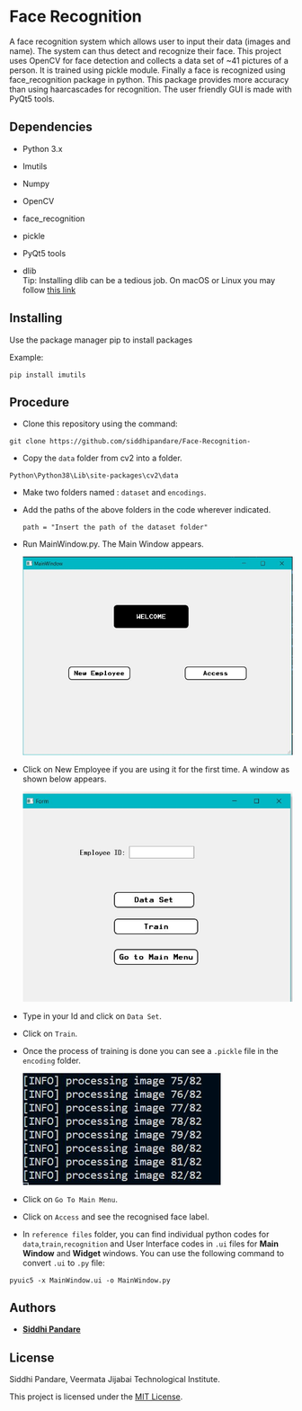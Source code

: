 # Face Recognition

A face recognition system which allows user to input their data (images and name). The system can thus detect and recognize their face. This project uses OpenCV for face detection and collects a data set of ~41 pictures of a person. It is trained using pickle module. Finally a face is recognized using face_recognition package in python. This package provides more accuracy than using haarcascades for recognition. The user friendly GUI is made with PyQt5 tools.


## Dependencies

* Python 3.x

* Imutils<br />

* Numpy <br />

* OpenCV<br />

* face_recognition <br /> 

* pickle <br />

* PyQt5 tools <br />

* dlib <br />
    Tip: Installing dlib can be a tedious job. On macOS or Linux you may follow [this link](https://gist.github.com/ageitgey/629d75c1baac34dfa5ca2a1928a7aeaf "dlib install")



## Installing

Use the package manager pip to install packages

Example:
```
pip install imutils 

```

## Procedure

* Clone this repository using the command:

```
git clone https://github.com/siddhipandare/Face-Recognition-

```
*  Copy the ```data``` folder from cv2 into a folder.

```
Python\Python38\Lib\site-packages\cv2\data
```


* Make two folders named : ``` dataset ``` and ```encodings```.

* Add the paths of the above folders in the code wherever indicated.
  ```
  path = "Insert the path of the dataset folder"
  ```

* Run MainWindow.py. The Main Window appears.

    ![Main Window](images/main.JPG)

* Click on New Employee if you are using it for the first time. A window as shown below appears.

    ![Widget](images/form.JPG)

* Type in your Id and click on ```Data Set```.

* Click on ```Train```.

* Once the process of training is done you can see a ```.pickle``` file in the ```encoding``` folder.

    ![Done](images/procesing.JPG)

* Click on ```Go To Main Menu```.

* Click on ```Access``` and see the recognised face label.

* In ```reference files``` folder, you can find individual python codes for ```data```,```train```,```recognition``` and User Interface codes in ```.ui``` files for **Main Window** and **Widget** windows. You can use the following command to convert ```.ui``` to ```.py``` file:

```
pyuic5 -x MainWindow.ui -o MainWindow.py
```

## Authors

* [**Siddhi Pandare**](https://github.com/siddhipandare)


## License

Siddhi Pandare, Veermata Jijabai Technological Institute.

This project is licensed under the [MIT License](LICENSE).


